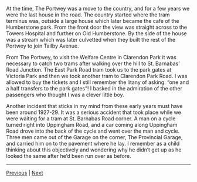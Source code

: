 At the time, The Portwey was a move to the country, and for a few years we were the last house in the road. The country started where the tram terminus was, outside a large house which later became the cafe of the Humberstone park. From the front door the view was straight across to the Towers Hospital and further on Old Humberstone. By the side of the house was a stream which was later culvetted when they built the rest of the Portwey to join Tailby Avenue.

From The Portwey, to visit the Welfare Centre in Clarendon Park it was necessary to catch two trams after walking over the hill to St. Barnabas’ Road Junction. The East Park Road tram took us to the park gates at Victoria Park and then we took another tram to Clarendon Park Road. I was allowed to buy the tickets and I still remember the litany of asking: “one and a half transfers to the park gates”! I basked in the admiration of the other passengers who thought I was a clever little boy.

Another incident that sticks in my mind from these early years must have been around 1927-29. It was a serious accident that took place while we were waiting for a tram at St. Barnabas Road corner. A man on a cycle turned right into Uppingham Road, and a car coming along Uppingham Road drove into the back of the cycle and went over the man and cycle. Three men came out of the Garage on the corner, The Provincial Garage, and carried him on to the pavement where he lay. I remember as a child thinking about this objectively and wondering why he didn’t get up as he looked the same after he’d been run over as before.

---

<a href="./WAE-04.html">Previous</a> | <a href="./WAE-06.html">Next</a>
